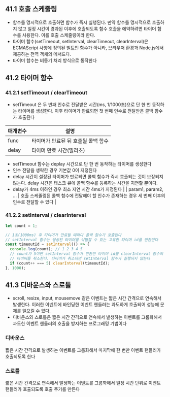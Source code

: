 ## 41.1 호출 스케줄링

- 함수를 명시적으로 호출하면 함수가 즉시 실행된다. 만약 함수를 명시적으로 호출하지 않고 일정 시간이 경과된 이후에 호출되도록 함수 호출을 에약하려면 타이머 함수를 사용한다. 이를 호출 스케줄링이라 한다.
- 타이머 함수(setTimeout, setInterval, clearTimeout, clearInterval)은 ECMAScript 사양에 정의된 빌트인 함수가 아니라, 브라우저 환경과 Node.js에서 제공하는 전역 객체의 메서드다.
- 타이머 함수는 비동기 처리 방식으로 동작한다

## 41.2 타이머 함수

### 41.2.1 setTimeout / clearTimeout

- setTimeout 은 두 번째 인수로 전달받은 시간(ms, 1/1000초)으로 단 한 번 동작하는 타이머를 생성한다. 이후 타이머가 만료되면 첫 번째 인수로 전달받은 콜백 함수가 호출된다

| **매개변수** | **설명**                            |
| ------------ | ----------------------------------- |
| func         | 타이머가 만료된 뒤 호출될 콜백 함수 |
| delay        | 타이머 만료 시간(밀리초)            |

- setTimeout 함수는 deplay 시간으로 단 한 번 동작하는 타이머를 생성한다
- 인수 전달을 생략한 경우 기본값 0이 지정된다
- delay 시간이 설정된 타이머가 만료되면 콜백 함수가 즉시 호출되는 것이 보장되지 않는다. delay 시간은 태스크 큐에 콜백 함수를 등록하는 시간을 지연할 뿐이다.
- delay가 4ms 이하인 경우 최소 지연 시간 4ms가 지정된다 |
  | param1,
  param2, … | 호출 스케줄링된 콜백 함수에 전달해야 할 인수가 존재하는 경우 세 번째 이후의 인수로 전달할 수 있다 |

### 41.2.2 setInterval / clearInterval

```jsx
let count = 1;

// 1초(1000ms) 후 타이머가 만료될 때마다 콜백 함수가 호출된다
// setInterval 함수는 생성된 타이머를 식별할 수 있는 고유한 타이머 id를 반환한다
const timeoutId = setInterval(() => {
  console.log(count); // 1 2 3 4 5
  // count가 5이면 setInterval 함수가 반환한 타이머 id를 clearInterval 함수의 인수로 전달하여
  // 타이머를 취소한다. 타이머가 취소되면 setInterval 함수가 실행되지 않는다
  if (count++ === 5) clearInterval(timeoutId);
}, 1000);
```

## 41.3 디바운스와 스로틀

- scroll, resize, input, mousemove 같은 이벤트는 짧은 시간 간격으로 연속해서 발생한다. 이러한 이벤트에 바인딩한 이벤트 핸들러는 과도하게 호출되어 성능에 문제를 일으킬 수 있다.
- 디바운스와 스로틀은 짧은 시간 간격으로 연속해서 발생하는 이벤트를 그룹화해서 과도한 이벤트 핸들러의 호출을 방지하는 프로그래밍 기법이다

### 디바운스

짧은 시간 간격으로 발생하는 이벤트를 그룹화해서 마지막에 한 번만 이벤트 핸들러가 호출되도록 한다

### 스로틀

짧은 시간 간격으로 연속해서 발생하는 이벤트를 그룹화해서 일정 시간 단위로 이벤트 핸들러가 호출되도록 호출 주기를 만든다

